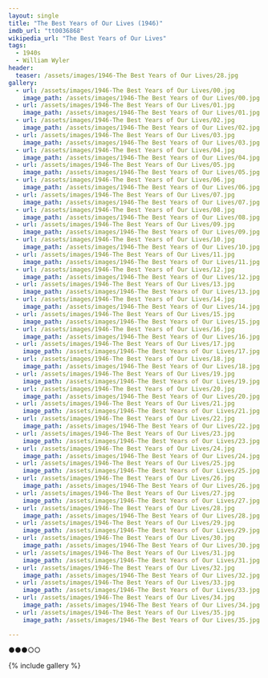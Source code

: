 ```yaml
---
layout: single
title: "The Best Years of Our Lives (1946)"
imdb_url: "tt0036868"
wikipedia_url: "The Best Years of Our Lives"
tags:
  - 1940s 
  - William Wyler
header:
  teaser: /assets/images/1946-The Best Years of Our Lives/28.jpg
gallery:
  - url: /assets/images/1946-The Best Years of Our Lives/00.jpg
    image_path: /assets/images/1946-The Best Years of Our Lives/00.jpg  
  - url: /assets/images/1946-The Best Years of Our Lives/01.jpg
    image_path: /assets/images/1946-The Best Years of Our Lives/01.jpg
  - url: /assets/images/1946-The Best Years of Our Lives/02.jpg
    image_path: /assets/images/1946-The Best Years of Our Lives/02.jpg
  - url: /assets/images/1946-The Best Years of Our Lives/03.jpg
    image_path: /assets/images/1946-The Best Years of Our Lives/03.jpg
  - url: /assets/images/1946-The Best Years of Our Lives/04.jpg
    image_path: /assets/images/1946-The Best Years of Our Lives/04.jpg
  - url: /assets/images/1946-The Best Years of Our Lives/05.jpg
    image_path: /assets/images/1946-The Best Years of Our Lives/05.jpg
  - url: /assets/images/1946-The Best Years of Our Lives/06.jpg
    image_path: /assets/images/1946-The Best Years of Our Lives/06.jpg
  - url: /assets/images/1946-The Best Years of Our Lives/07.jpg
    image_path: /assets/images/1946-The Best Years of Our Lives/07.jpg
  - url: /assets/images/1946-The Best Years of Our Lives/08.jpg
    image_path: /assets/images/1946-The Best Years of Our Lives/08.jpg
  - url: /assets/images/1946-The Best Years of Our Lives/09.jpg
    image_path: /assets/images/1946-The Best Years of Our Lives/09.jpg
  - url: /assets/images/1946-The Best Years of Our Lives/10.jpg
    image_path: /assets/images/1946-The Best Years of Our Lives/10.jpg
  - url: /assets/images/1946-The Best Years of Our Lives/11.jpg
    image_path: /assets/images/1946-The Best Years of Our Lives/11.jpg
  - url: /assets/images/1946-The Best Years of Our Lives/12.jpg
    image_path: /assets/images/1946-The Best Years of Our Lives/12.jpg
  - url: /assets/images/1946-The Best Years of Our Lives/13.jpg
    image_path: /assets/images/1946-The Best Years of Our Lives/13.jpg
  - url: /assets/images/1946-The Best Years of Our Lives/14.jpg
    image_path: /assets/images/1946-The Best Years of Our Lives/14.jpg
  - url: /assets/images/1946-The Best Years of Our Lives/15.jpg
    image_path: /assets/images/1946-The Best Years of Our Lives/15.jpg
  - url: /assets/images/1946-The Best Years of Our Lives/16.jpg
    image_path: /assets/images/1946-The Best Years of Our Lives/16.jpg
  - url: /assets/images/1946-The Best Years of Our Lives/17.jpg
    image_path: /assets/images/1946-The Best Years of Our Lives/17.jpg
  - url: /assets/images/1946-The Best Years of Our Lives/18.jpg
    image_path: /assets/images/1946-The Best Years of Our Lives/18.jpg
  - url: /assets/images/1946-The Best Years of Our Lives/19.jpg
    image_path: /assets/images/1946-The Best Years of Our Lives/19.jpg
  - url: /assets/images/1946-The Best Years of Our Lives/20.jpg
    image_path: /assets/images/1946-The Best Years of Our Lives/20.jpg
  - url: /assets/images/1946-The Best Years of Our Lives/21.jpg
    image_path: /assets/images/1946-The Best Years of Our Lives/21.jpg
  - url: /assets/images/1946-The Best Years of Our Lives/22.jpg
    image_path: /assets/images/1946-The Best Years of Our Lives/22.jpg
  - url: /assets/images/1946-The Best Years of Our Lives/23.jpg
    image_path: /assets/images/1946-The Best Years of Our Lives/23.jpg
  - url: /assets/images/1946-The Best Years of Our Lives/24.jpg
    image_path: /assets/images/1946-The Best Years of Our Lives/24.jpg
  - url: /assets/images/1946-The Best Years of Our Lives/25.jpg
    image_path: /assets/images/1946-The Best Years of Our Lives/25.jpg
  - url: /assets/images/1946-The Best Years of Our Lives/26.jpg
    image_path: /assets/images/1946-The Best Years of Our Lives/26.jpg
  - url: /assets/images/1946-The Best Years of Our Lives/27.jpg
    image_path: /assets/images/1946-The Best Years of Our Lives/27.jpg
  - url: /assets/images/1946-The Best Years of Our Lives/28.jpg
    image_path: /assets/images/1946-The Best Years of Our Lives/28.jpg
  - url: /assets/images/1946-The Best Years of Our Lives/29.jpg
    image_path: /assets/images/1946-The Best Years of Our Lives/29.jpg
  - url: /assets/images/1946-The Best Years of Our Lives/30.jpg
    image_path: /assets/images/1946-The Best Years of Our Lives/30.jpg
  - url: /assets/images/1946-The Best Years of Our Lives/31.jpg
    image_path: /assets/images/1946-The Best Years of Our Lives/31.jpg
  - url: /assets/images/1946-The Best Years of Our Lives/32.jpg
    image_path: /assets/images/1946-The Best Years of Our Lives/32.jpg
  - url: /assets/images/1946-The Best Years of Our Lives/33.jpg
    image_path: /assets/images/1946-The Best Years of Our Lives/33.jpg
  - url: /assets/images/1946-The Best Years of Our Lives/34.jpg
    image_path: /assets/images/1946-The Best Years of Our Lives/34.jpg
  - url: /assets/images/1946-The Best Years of Our Lives/35.jpg
    image_path: /assets/images/1946-The Best Years of Our Lives/35.jpg

---
```

●●●○○

{% include gallery %}

